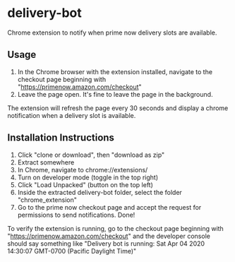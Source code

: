 # delivery-bot
Chrome extension to notify when prime now delivery slots are available.

## Usage
1. In the Chrome browser with the extension installed, navigate to the checkout page beginning with "https://primenow.amazon.com/checkout"
2. Leave the page open. It's fine to leave the page in the background.

The extension will refresh the page every 30 seconds and display a chrome notification when a delivery slot is available.

## Installation Instructions
1. Click "clone or download", then "download as zip"
2. Extract somewhere
3. In Chrome, navigate to chrome://extensions/
4. Turn on developer mode (toggle in the top right)
5. Click "Load Unpacked" (button on the top left)
6. Inside the extracted delivery-bot folder, select the folder "chrome_extension"
7. Go to the prime now checkout page and accept the request for permissions to send notifications.
Done!

To verify the extension is running, go to the checkout page beginning with "https://primenow.amazon.com/checkout" and the developer console should say something like "Delivery bot is running: Sat Apr 04 2020 14:30:07 GMT-0700 (Pacific Daylight Time)"
